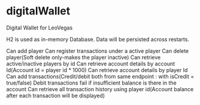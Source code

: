 # digitalWallet
Digital Wallet for LeoVegas

H2 is used as in-memory Database.
Data will be persisted across restarts.

Can add player
Can register transactions under a active player
Can delete player(Soft delete only-makes the player inactive)
Can retrieve active/inactive players by id
Can retrieve account details by account Id(Account id = player id * 1000)
Can retrieve account details by player Id
Can add transactions(Credit/debit both from same endpoint : with isCredit = true/false)
Debit transactions fail if insufficient balance is there in the account
Can retrieve all transaction history using player id(Account balance after each transaction will be displayed)
